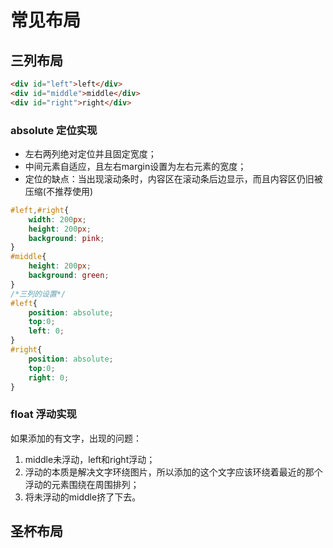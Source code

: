 # 常见布局

## 三列布局

```HTML
<div id="left">left</div>
<div id="middle">middle</div>
<div id="right">right</div>
```

### absolute 定位实现

* 左右两列绝对定位并且固定宽度；
* 中间元素自适应，且左右margin设置为左右元素的宽度；
* 定位的缺点：当出现滚动条时，内容区在滚动条后边显示，而且内容区仍旧被压缩(不推荐使用)

```CSS
#left,#right{
    width: 200px;
    height: 200px;
    background: pink;
}
#middle{
    height: 200px;
    background: green;
}
/*三列的设置*/
#left{
    position: absolute;
    top:0;
    left: 0;
}
#right{
    position: absolute;
    top:0;
    right: 0;
}
```

### float 浮动实现

如果添加的有文字，出现的问题：

1. middle未浮动，left和right浮动；
2. 浮动的本质是解决文字环绕图片，所以添加的这个文字应该环绕着最近的那个浮动的元素围绕在周围排列；
3. 将未浮动的middle挤了下去。

## 圣杯布局
